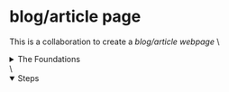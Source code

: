 # **blog/article page**
This is a collaboration to create a _blog/article webpage_ \

<details>
  <summary>The Foundations</summary>
To build it, we will use:
- HTML
- CSS
- JS
</details>
\

<details open>
  <summary>Steps</summary>

</details>
